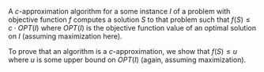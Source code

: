 A $c$-approximation algorithm for a some instance $I$ of a problem with objective function $f$ computes a solution $S$ to that problem such that $f(S) \leq c \cdot OPT(I)$ where $OPT(I)$ is the objective function value of an optimal solution on $I$ (assuming maximization here).

To prove that an algorithm is a $c$-approximation, we show that $f(S) \leq u$ where $u$ is some upper bound on $OPT(I)$ (again, assuming maximization). 

